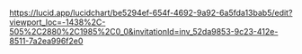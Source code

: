 https://lucid.app/lucidchart/be5294ef-654f-4692-9a92-6a5fda13bab5/edit?viewport_loc=-1438%2C-505%2C2880%2C1985%2C0_0&invitationId=inv_52da9853-9c23-412e-8511-7a2ea996f2e0


